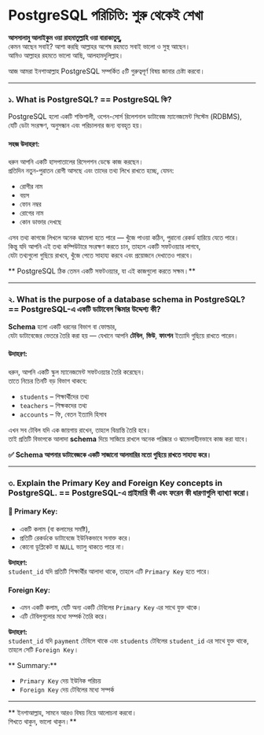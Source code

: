 # PostgreSQL পরিচিতি: শুরু থেকেই শেখা

**আসসালামু আলাইকুম ওয়া রাহমাতুল্লাহি ওয়া বারাকাতুহু,**  
কেমন আছেন সবাই? আশা করছি আল্লাহর অশেষ রহমতে সবাই ভালো ও সুস্থ আছেন।  
আমিও আল্লাহর রহমতে ভালো আছি, আলহামদুলিল্লাহ।

আজ আমরা ইনশাআল্লাহ PostgreSQL সম্পর্কিত ৫টি গুরুত্বপূর্ণ বিষয় জানার চেষ্টা করবো।

---

### ১. What is PostgreSQL? == PostgreSQL কি?

PostgreSQL হলো একটি শক্তিশালী, ওপেন-সোর্স রিলেশনাল ডাটাবেজ ম্যানেজমেন্ট সিস্টেম (RDBMS),  
যেটি ডেটা সংরক্ষণ, অনুসন্ধান এবং পরিচালনার জন্য ব্যবহৃত হয়।

#### সহজ উদাহরণ:
ধরুন আপনি একটি হাসপাতালের রিসেপশন ডেস্কে কাজ করছেন।  
প্রতিদিন নতুন-পুরাতন রোগী আসছে এবং তাদের তথ্য লিখে রাখতে হচ্ছে, যেমন:

- রোগীর নাম  
- বয়স  
- ফোন নম্বর  
- রোগের নাম  
- কোন ডাক্তার দেখছে  

এসব তথ্য কাগজে লিখলে অনেক ঝামেলা হতে পারে — খুঁজে পাওয়া কঠিন, পুরানো রেকর্ড হারিয়ে যেতে পারে।  
কিন্তু যদি আপনি এই তথ্য কম্পিউটারে সংরক্ষণ করতে চান, তাহলে একটি সফটওয়্যার লাগবে,  
যেটা তথ্যগুলো গুছিয়ে রাখবে, খুঁজে পেতে সাহায্য করবে এবং প্রয়োজনে দেখাতেও পারবে।

** PostgreSQL ঠিক তেমন একটি সফটওয়্যার, যা এই কাজগুলো করতে সক্ষম।**

---

### ২. What is the purpose of a database schema in PostgreSQL? == PostgreSQL-এ একটি ডাটাবেস স্কিমার উদ্দেশ্য কী?

**Schema** হলো একটি ধরনের বিভাগ বা ফোল্ডার,  
যেটা ডাটাবেজের ভেতরে তৈরি করা হয় — যেখানে আপনি **টেবিল**, **ভিউ**, **ফাংশন** ইত্যাদি গুছিয়ে রাখতে পারেন।

#### উদাহরণ:
ধরুন, আপনি একটি স্কুল ম্যানেজমেন্ট সফটওয়্যার তৈরি করেছেন।  
তাতে নিচের তিনটি বড় বিভাগ থাকবে:

- `students` – শিক্ষার্থীদের তথ্য  
- `teachers` – শিক্ষকদের তথ্য  
- `accounts` – ফি, বেতন ইত্যাদি হিসাব  

এখন সব টেবিল যদি এক জায়গায় রাখেন, তাহলে বিভ্রান্তি তৈরি হবে।  
তাই প্রতিটি বিভাগকে আলাদা **schema** দিয়ে সাজিয়ে রাখলে অনেক পরিষ্কার ও ঝামেলাহীনভাবে কাজ করা যাবে।

**✅ Schema আপনার ডাটাবেজকে একটি সাজানো আলমারির মতো গুছিয়ে রাখতে সাহায্য করে।**

---

### ৩. Explain the Primary Key and Foreign Key concepts in PostgreSQL. == PostgreSQL-এ প্রাইমারি কী এবং ফরেন কী ধারণাগুলি ব্যাখ্যা করো।

#### 🔑 Primary Key:
- একটি কলাম (বা কলামের সমষ্টি),  
- প্রতিটি রেকর্ডকে ডাটাবেজে ইউনিকভাবে সনাক্ত করে।  
- কোনো ডুপ্লিকেট বা `NULL` ভ্যালু থাকতে পারে না।

**উদাহরণ:**  
`student_id` যদি প্রতিটি শিক্ষার্থীর আলাদা থাকে, তাহলে এটি `Primary Key` হতে পারে।

#### Foreign Key:
- এমন একটি কলাম, যেটি অন্য একটি টেবিলের `Primary Key` এর সাথে যুক্ত থাকে।  
- এটি টেবিলগুলোর মধ্যে সম্পর্ক তৈরি করে।

**উদাহরণ:**  
`student_id` যদি `payment` টেবিলে থাকে এবং `students` টেবিলের `student_id` এর সাথে যুক্ত থাকে,  
তাহলে সেটি `Foreign Key`।

** Summary:**
- `Primary Key` দেয় ইউনিক পরিচয়  
- `Foreign Key` দেয় টেবিলের মধ্যে সম্পর্ক  

---

** ইনশাআল্লাহ, সামনে আরও বিষয় নিয়ে আলোচনা করবো।  
শিখতে থাকুন, ভালো থাকুন।**

